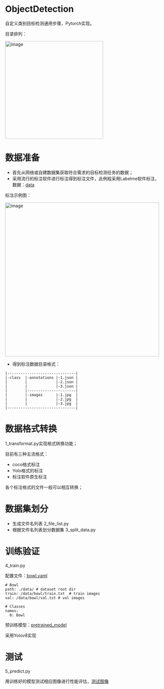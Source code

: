 # ObjectDetection
自定义类别目标检测通用步骤，Pytorch实现。

目录排列：

<img width="318" alt="image" src="https://github.com/user-wu/ObjectDetection/assets/67259115/438297ea-4f06-4baa-b338-6d5c5566c840">

# 数据准备
* 首先从网络或自建数据集获取符合需求的目标检测任务的数据；
* 采用流行的标注软件进行标注得到标注文件，此例程采用Labelme软件标注，数据：[data](https://pan.baidu.com/s/13lTKHH1zui6ZCLI_B1YQYg?pwd=jsbe)
  
标注示例图：

 <img width="500" alt="image" src="https://github.com/user-wu/ObjectDetection/assets/67259115/92f05aed-477e-4d4a-9aa4-2ce486532bc7">
 
* 得到标注数据目录格式：

```
|-------------------------------|
|-class  |-annotations |-1.json | 
|        |             |-2.json |
|        |             |-3.json |
|        |----------------------|
|        |-images      |-1.jpg  | 
|        |             |-2.jpg  |
|        |             |-3.jpg  |
|-------------------------------|
```

# 数据格式转换
1_transformat.py实现格式转换功能；

目前有三种主流格式：
* coco格式标注
* Yolo格式的标注
* 标注软件原生标注

各个标注格式的文件一般可以相互转换；

# 数据集划分
* 生成文件名列表 2_file_list.py
* 根据文件名列表划分数据集 3_split_data.py

# 训练验证 
4_train.py

配置文件：[bowl.yaml](https://pan.baidu.com/s/1mYRg4IxCcgvAns7XmRihiA?pwd=pmm1)
```
# Bowl
path: ./data/ # dataset root dir
train: /data/bowl/train.txt  # train images
val: /data/bowl/val.txt # val images

# Classes
names:
  0: Bowl
```
预训练模型：[pretrained_model](https://pan.baidu.com/s/1b90dUBONRNR4WtFrgYfeGw?pwd=ypd5)

采用Yolov8实现 

# 测试
5_predict.py

用训练好的模型测试相应图像进行性能评估，[测试图像](https://pan.baidu.com/s/12hkWSMvyoZefjCmNEtc5TQ?pwd=z3ae)
